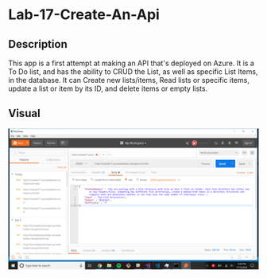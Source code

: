 # Lab-17-Create-An-Api

## Description
This app is a first attempt at making an API that's deployed on Azure. It is a To Do list, and has the ability to CRUD the List, as well as specific List Items, in the database. It can Create new lists/items, Read lists or specific items, update a list or item by its ID, and delete items or empty lists. 

## Visual

![image](https://github.com/MinMaxed/Lab-17-Create-An-Api/blob/master/Lab17CreateAnApi/image.png)


